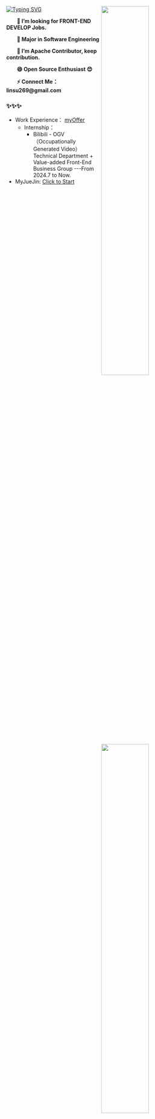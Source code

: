 [![Typing SVG](https://readme-typing-svg.herokuapp.com?font=Fira+Code&pause=1000&random=false&width=435&lines=Hi+I+am+Su+%F0%9F%91%8B;A+Front-End+Development+Engineer)](https://git.io/typing-svg)
<a><img align="right" width="50%" src="https://github-readme-stats.vercel.app/api?username=LofiSu&bg_color=30,e96443,904e95&title_color=fff&text_color=fff&hide_border=true" /></a>
    <img align="right" width="50%" src="https://github-readme-stats.vercel.app/api/top-langs/?username=LofiSu&layout=compact&bg_color=30,e96443,904e95&title_color=fff&text_color=fff&hide_border=true" />

<p><strong>&emsp;&emsp;👀 I’m looking for FRONT-END DEVELOP Jobs.</strong></p>
<p><strong>&emsp;&emsp;🌱 Major in Software Engineering</strong></p>
<p><strong>&emsp;&emsp;🔭 I’m Apache Contributor, keep contribution.</strong></p>
<p><strong>&emsp;&emsp;😄 Open Source Enthusiast 😊</strong></p>
<p><strong>&emsp;&emsp;⚡ Connect Me：linsu269@gmail.com</strong></p>
    

### ✨✨✨
- Work Experience： [myOffer](https://github.com/LofiSu/LofiSu/blob/main/My%20offer.md)
  - Internship：
     - Bilibili - OGV（Occupationally Generated Video）Technical Department + Value-added Front-End Business Group ---From 2024.7 to Now. <br>
- MyJueJin: [Click to Start](https://juejin.cn/user/2351234356882624)<br>

<!---
LofiSu/LofiSu is a ✨ special ✨ repository because its `README.md` (this file) appears on your GitHub profile.
You can click the Preview link to take a look at your changes.
--->
